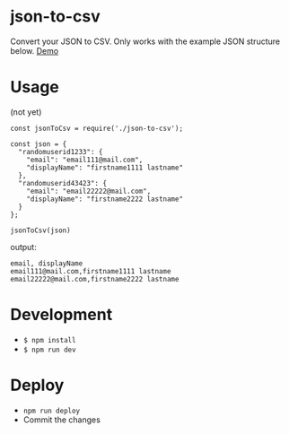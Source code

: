 # json-to-csv
Convert your JSON to CSV. Only works with the example JSON structure below.
[Demo](https://nandreas.github.io/json-to-csv/demo/index.html)

# Usage
(not yet)
```
const jsonToCsv = require('./json-to-csv');

const json = {
  "randomuserid1233": {
    "email": "email111@mail.com",
    "displayName": "firstname1111 lastname"
  },
  "randomuserid43423": {
    "email": "email22222@mail.com",
    "displayName": "firstname2222 lastname"
  }
};

jsonToCsv(json)
```

output:
```
email, displayName
email111@mail.com,firstname1111 lastname
email22222@mail.com,firstname2222 lastname
```

# Development
- `$ npm install`
- `$ npm run dev`

# Deploy
- `npm run deploy`
- Commit the changes
